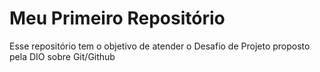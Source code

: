 # Meu Primeiro Repositório

Esse repositório tem o objetivo de atender o Desafio de Projeto proposto pela DIO sobre Git/Github
